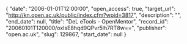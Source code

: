 {
  "date": "2006-01-01T12:00:00", 
  "open_access": true, 
  "target_url": "http://kn.open.ac.uk/public/index.cfm?wpid=3817", 
  "description": "", 
  "end_date": null, 
  "title": "DeL eTools - OpenMentor", 
  "record_id": "20060101T120000/oxIsE8hqd9QPvr5lh7RT8w==", 
  "publisher": "open.ac.uk", 
  "slug": 129867, 
  "start_date": null
}

